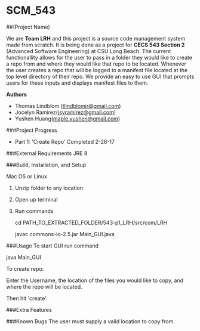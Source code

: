 # SCM_543

##(Project Name)

We are **Team LRH** and this project is a source code management system made from scratch. It is being done as a project for **CECS 543 Section 2** (Advanced Software Engineering) at CSU Long Beach. The current functionallity allows for the user to pass in a folder they would like to create a repo from and where they would like that repo to be located. Whenever the user creates a repo that will be logged to a manifest file located at the top level directory of their repo. We provide an easy to use GUI that prompts users for these inputs and displays manifest files to them.

**Authors**
- Thomas Lindblom (tlindblomjr@gmail.com)
- Jocelyn Ramirez(jsyramirez@gmail.com)
- Yushen Huang(maple.yushen@gmail.com)

###Project Progress
- Part 1: 'Create Repo' Completed 2-26-17

###External Requirements
JRE 8

###Build, Installation, and Setup

Mac OS or Linux

1. Unzip folder to any location

2. Open up terminal 

3. Run commands

   cd PATH_TO_EXTRACTED_FOLDER/543-p1_LRH/src/com/LRH
   
   javac commons-io-2.5.jar Main_GUI.java


###Usage
To start GUI run command

java Main_GUI

To create repo:

Enter the Username, the location of the files you would like to copy, and where the repo will be located.

Then hit 'create'.

###Extra Features

###Known Bugs
The user must supply a valid location to copy from.

